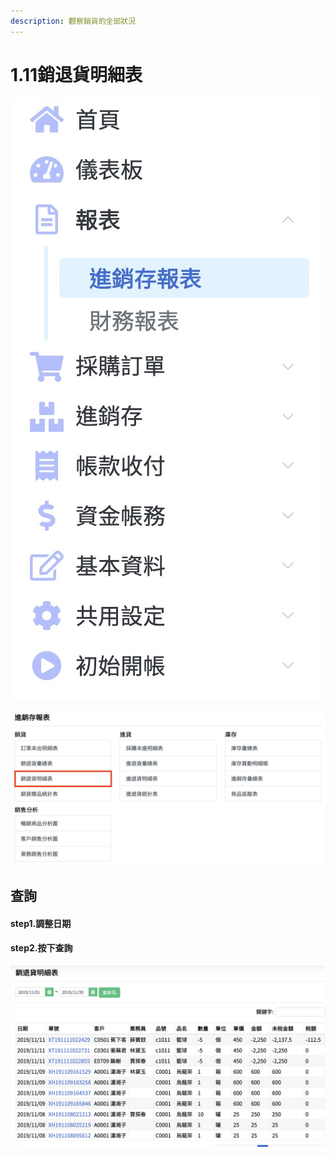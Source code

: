 ```yaml
---
description: 觀察銷貨的全部狀況
---
```


# 1.11銷退貨明細表

![pic1.11.1&#x9032;&#x92B7;&#x5B58;&#x5831;&#x8868;&#x76EE;&#x9304;&#x4F4D;&#x7F6E; &#x3010;&#x5831;&#x8868;&#x3011;-&amp;gt;&#x3010;&#x92B7;&#x9000;&#x8CA8;&#x660E;&#x7D30;&#x8868;&#x3011;](../.gitbook/assets/jie-tu-20191130-shang-wu-3.20.35.jpg)

![](../.gitbook/assets/jie-tu-20191130-shang-wu-3.21.41.jpg)

## 查詢

#### step1.調整日期

#### step2.按下查詢

![](../.gitbook/assets/jie-tu-20191130-shang-wu-3.23.38.jpg)

